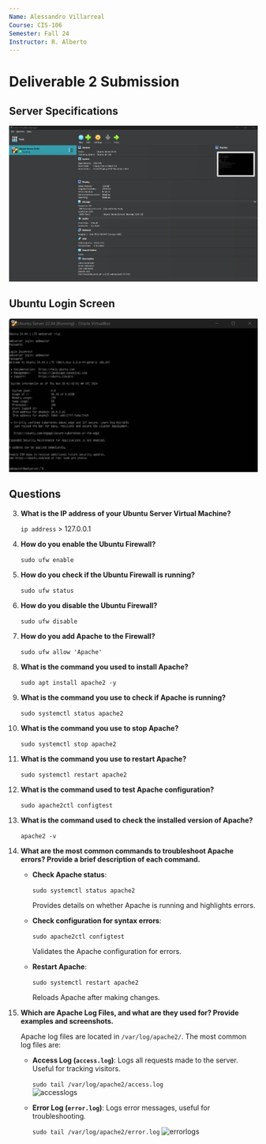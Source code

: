 ```yaml
---
Name: Alessandro Villarreal
Course: CIS-106
Semester: Fall 24
Instructor: R. Alberto
---
```

# Deliverable 2 Submission
## Server Specifications
![Server Specs](server-specs.png)
## Ubuntu Login Screen
![login](ubuntu-server-login.png)
## Questions
3. **What is the IP address of your Ubuntu Server Virtual Machine?**
   
   ```ip address```
   \> 127.0.0.1

4. **How do you enable the Ubuntu Firewall?**

   ```sudo ufw enable```

5. **How do you check if the Ubuntu Firewall is running?**
   
   ```sudo ufw status```

6. **How do you disable the Ubuntu Firewall?**
   
   ```sudo ufw disable```

7. **How do you add Apache to the Firewall?** 
   
   ```sudo ufw allow 'Apache'```

8. **What is the command you used to install Apache?**
   
   ```sudo apt install apache2 -y```

9. **What is the command you use to check if Apache is running?**
    
    ```sudo systemctl status apache2```

10. **What is the command you use to stop Apache?**
    
    ```sudo systemctl stop apache2```

11. **What is the command you use to restart Apache?**
    
    ```sudo systemctl restart apache2```

12. **What is the command used to test Apache configuration?**
    
    ```sudo apache2ctl configtest```

13. **What is the command used to check the installed version of Apache?**
    
    ```apache2 -v```

14. **What are the most common commands to troubleshoot Apache errors? Provide a brief description of each command.**    
    
    - **Check Apache status**:
  
      ```sudo systemctl status apache2```

      Provides details on whether Apache is running and highlights errors.

    - **Check configuration for syntax errors**:
  
      ```sudo apache2ctl configtest```

      Validates the Apache configuration for errors.

    - **Restart Apache**:
     
      ```sudo systemctl restart apache2```
      
      Reloads Apache after making changes.

15. **Which are Apache Log Files, and what are they used for? Provide examples and screenshots.**
   
    Apache log files are located in `/var/log/apache2/`. The most common log files are:
    
    - **Access Log (`access.log`)**: Logs all requests made to the server. Useful for tracking visitors.
        
        ```sudo tail /var/log/apache2/access.log```      
        ![accesslogs](access_log.png)
    
    - **Error Log (`error.log`)**: Logs error messages, useful for troubleshooting.   
        
        ```sudo tail /var/log/apache2/error.log```
        ![errorlogs](error_log.png)